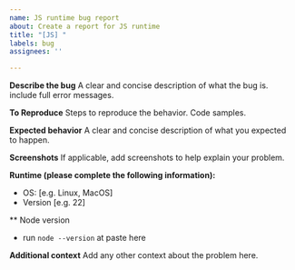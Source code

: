 ```yaml
---
name: JS runtime bug report
about: Create a report for JS runtime
title: "[JS] "
labels: bug
assignees: ''

---
```


**Describe the bug**
A clear and concise description of what the bug is. include full error messages.

**To Reproduce**
Steps to reproduce the behavior. Code samples.

**Expected behavior**
A clear and concise description of what you expected to happen.

**Screenshots**
If applicable, add screenshots to help explain your problem.

**Runtime (please complete the following information):**
 - OS: [e.g. Linux, MacOS]
 - Version [e.g. 22]

** Node version
 -  run `node --version` at paste here

**Additional context**
Add any other context about the problem here.
